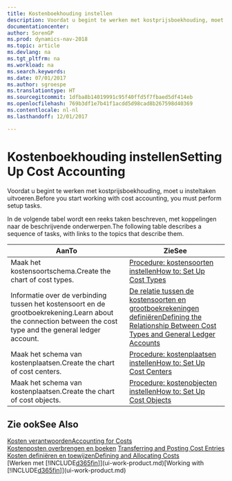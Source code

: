 ```yaml
---
title: Kostenboekhouding instellen
description: Voordat u begint te werken met kostprijsboekhouding, moet u insteltaken uitvoeren.
documentationcenter: 
author: SorenGP
ms.prod: dynamics-nav-2018
ms.topic: article
ms.devlang: na
ms.tgt_pltfrm: na
ms.workload: na
ms.search.keywords: 
ms.date: 07/01/2017
ms.author: sgroespe
ms.translationtype: HT
ms.sourcegitcommit: 1dfba8b14019991c95f40ffd5f7fbaed5df414eb
ms.openlocfilehash: 769b3df1e7b41f1acdd5d98cad8b267598d40369
ms.contentlocale: nl-nl
ms.lasthandoff: 12/01/2017

---
```

# <a name="setting-up-cost-accounting"></a><span data-ttu-id="0020f-103">Kostenboekhouding instellen</span><span class="sxs-lookup"><span data-stu-id="0020f-103">Setting Up Cost Accounting</span></span>
<span data-ttu-id="0020f-104">Voordat u begint te werken met kostprijsboekhouding, moet u insteltaken uitvoeren.</span><span class="sxs-lookup"><span data-stu-id="0020f-104">Before you start working with cost accounting, you must perform setup tasks.</span></span>  

 <span data-ttu-id="0020f-105">In de volgende tabel wordt een reeks taken beschreven, met koppelingen naar de beschrijvende onderwerpen.</span><span class="sxs-lookup"><span data-stu-id="0020f-105">The following table describes a sequence of tasks, with links to the topics that describe them.</span></span>

|<span data-ttu-id="0020f-106">Aan</span><span class="sxs-lookup"><span data-stu-id="0020f-106">To</span></span>|<span data-ttu-id="0020f-107">Zie</span><span class="sxs-lookup"><span data-stu-id="0020f-107">See</span></span>|  
|--------|---------|  
|<span data-ttu-id="0020f-108">Maak het kostensoortschema.</span><span class="sxs-lookup"><span data-stu-id="0020f-108">Create the chart of cost types.</span></span>|[<span data-ttu-id="0020f-109">Procedure: kostensoorten instellen</span><span class="sxs-lookup"><span data-stu-id="0020f-109">How to: Set Up Cost Types</span></span>](finance-how-to-set-up-cost-types.md)|  
|<span data-ttu-id="0020f-110">Informatie over de verbinding tussen het kostensoort en de grootboekrekening.</span><span class="sxs-lookup"><span data-stu-id="0020f-110">Learn about the connection between the cost type and the general ledger account.</span></span>|[<span data-ttu-id="0020f-111">De relatie tussen de kostensoorten en grootboekrekeningen definiëren</span><span class="sxs-lookup"><span data-stu-id="0020f-111">Defining the Relationship Between Cost Types and General Ledger Accounts</span></span>](finance-defining-the-relationship-between-cost-types-and-general-ledger-accounts.md)|  
|<span data-ttu-id="0020f-112">Maak het schema van kostenplaatsen.</span><span class="sxs-lookup"><span data-stu-id="0020f-112">Create the chart of cost centers.</span></span>|[<span data-ttu-id="0020f-113">Procedure: kostenplaatsen instellen</span><span class="sxs-lookup"><span data-stu-id="0020f-113">How to: Set Up Cost Centers</span></span>](finance-how-to-set-up-cost-centers.md)|  
|<span data-ttu-id="0020f-114">Maak het schema van kostenplaatsen.</span><span class="sxs-lookup"><span data-stu-id="0020f-114">Create the chart of cost objects.</span></span>|[<span data-ttu-id="0020f-115">Procedure: kostenobjecten instellen</span><span class="sxs-lookup"><span data-stu-id="0020f-115">How to: Set Up Cost Objects</span></span>](finance-how-to-set-up-cost-objects.md)|  

## <a name="see-also"></a><span data-ttu-id="0020f-116">Zie ook</span><span class="sxs-lookup"><span data-stu-id="0020f-116">See Also</span></span>  
[<span data-ttu-id="0020f-117">Kosten verantwoorden</span><span class="sxs-lookup"><span data-stu-id="0020f-117">Accounting for Costs</span></span>](finance-manage-cost-accounting.md)  
<span data-ttu-id="0020f-118">[Kostenposten overbrengen en boeken](finance-transfer-and-post-cost-entries.md) </span><span class="sxs-lookup"><span data-stu-id="0020f-118">[Transferring and Posting Cost Entries](finance-transfer-and-post-cost-entries.md) </span></span>  
[<span data-ttu-id="0020f-119">Kosten definiëren en toewijzen</span><span class="sxs-lookup"><span data-stu-id="0020f-119">Defining and Allocating Costs</span></span>](finance-define-and-allocate-costs.md)  
<span data-ttu-id="0020f-120">[Werken met [!INCLUDE[d365fin](includes/d365fin_md.md)]](ui-work-product.md)</span><span class="sxs-lookup"><span data-stu-id="0020f-120">[Working with [!INCLUDE[d365fin](includes/d365fin_md.md)]](ui-work-product.md)</span></span>

